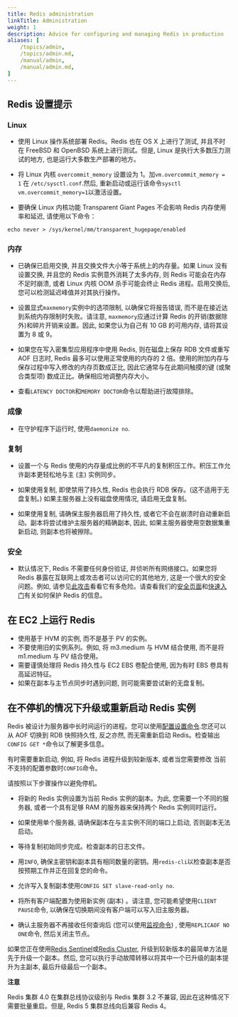 ```yaml
---
title: Redis administration
linkTitle: Administration
weight: 1
description: Advice for configuring and managing Redis in production
aliases: [
    /topics/admin,
    /topics/admin.md,
    /manual/admin,
    /manual/admin.md,
]
---
```


## Redis 设置提示

### Linux

*   使用 Linux 操作系统部署 Redis。Redis 也在 OS X 上进行了测试,  并且不时在 FreeBSD 和 OpenBSD 系统上进行测试。但是, Linux 是执行大多数压力测试的地方, 也是运行大多数生产部署的地方。

*   将 Linux 内核 `overcommit_memory` 设置设为 1。加`vm.overcommit_memory = 1` 在 `/etc/sysctl.conf`.然后, 重新启动或运行该命令`sysctl vm.overcommit_memory=1`以激活设置。

*   要确保 Linux 内核功能 Transparent Giant Pages 不会影响 Redis 内存使用率和延迟, 请使用以下命令：

`echo never > /sys/kernel/mm/transparent_hugepage/enabled`

### 内存

*   已确保已启用交换, 并且交换文件大小等于系统上的内存量。如果 Linux 没有设置交换, 并且您的 Redis 实例意外消耗了太多内存, 则 Redis 可能会在内存不足时崩溃, 或者 Linux 内核 OOM 杀手可能会终止 Redis 进程。启用交换后, 您可以检测延迟峰值并对其执行操作。

*   设置显式`maxmemory`实例中的选项限制, 以确保它将报告错误, 而不是在接近达到系统内存限制时失败。请注意, `maxmemory`应通过计算 Redis 的开销(数据除外)和碎片开销来设置。因此, 如果您认为自己有 10 GB 的可用内存, 请将其设置为 8 或 9。

*   如果您在写入密集型应用程序中使用 Redis, 则在磁盘上保存 RDB 文件或重写 AOF 日志时, Redis 最多可以使用正常使用的内存的 2 倍。使用的附加内存与保存过程中写入修改的内存页数成正比, 因此它通常与在此期间触摸的键 (或聚合类型项) 数成正比。确保相应地调整内存大小。

*   查看`LATENCY DOCTOR`和`MEMORY DOCTOR`命令以帮助进行故障排除。

### 成像

*   在守护程序下运行时, 使用`daemonize no`.

### 复制

*   设置一个与 Redis 使用的内存量成比例的不平凡的复制积压工作。积压工作允许副本更轻松地与主 (主) 实例同步。

*   如果使用复制, 即使禁用了持久性, Redis 也会执行 RDB 保存。(这不适用于无盘复制。) 如果主服务器上没有磁盘使用情况, 请启用无盘复制。

*   如果使用复制, 请确保主服务器启用了持久性, 或者它不会在崩溃时自动重新启动。副本将尝试维护主服务器的精确副本, 因此, 如果主服务器使用空数据集重新启动, 则副本也将被擦除。

### 安全

*   默认情况下, Redis 不需要任何身份验证, 并侦听所有网络接口。如果您将 Redis 暴露在互联网上或攻击者可以访问它的其他地方, 这是一个很大的安全问题。例如, 请参见[此攻击](http://antirez.com/news/96)看看它有多危险。请查看我们的[安全页面](/topics/security)和[快速入门](/topics/quickstart)有关如何保护 Redis 的信息。

## 在 EC2 上运行 Redis

*   使用基于 HVM 的实例, 而不是基于 PV 的实例。
*   不要使用旧的实例系列。例如, 将 m3.medium 与 HVM 结合使用, 而不是将 m1.medium 与 PV 结合使用。
*   需要谨慎处理将 Redis 持久性与 EC2 EBS 卷配合使用, 因为有时 EBS 卷具有高延迟特征。
*   如果在副本与主节点同步时遇到问题, 则可能需要尝试新的无盘复制。

## 在不停机的情况下升级或重新启动 Redis 实例

Redis 被设计为服务器中长时间运行的进程。您可以使用[配置设置命令](/commands/config-set).您还可以从 AOF 切换到 RDB 快照持久性, 反之亦然, 而无需重新启动 Redis。检查输出`CONFIG GET *`命令以了解更多信息。

有时需要重新启动, 例如, 将 Redis 进程升级到较新版本, 或者当您需要修改 当前不支持的配置参数时`CONFIG`命令。

请按照以下步骤操作以避免停机。

*   将新的 Redis 实例设置为当前 Redis 实例的副本。为此, 您需要一个不同的服务器, 或者一个具有足够 RAM 的服务器来保持两个 Redis 实例同时运行。

*   如果使用单个服务器, 请确保副本在与主实例不同的端口上启动, 否则副本无法启动。

*   等待复制初始同步完成。检查副本的日志文件。

*   用`INFO`, 确保主密钥和副本具有相同数量的密钥。用`redis-cli`以检查副本是否按预期工作并正在回复您的命令。

*   允许写入复制副本使用`CONFIG SET slave-read-only no`.

*   将所有客户端配置为使用新实例 (副本) 。请注意, 您可能希望使用`CLIENT PAUSE`命令, 以确保在切换期间没有客户端可以写入旧主服务器。

*   确认主服务器不再接收任何查询后 (您可以使用[监视命令](/commands/monitor)) , 使用`REPLICAOF NO ONE`命令, 然后关闭主节点。

如果您正在使用[Redis Sentinel](/topics/sentinel)或[Redis Cluster](/topics/cluster-tutorial), 升级到较新版本的最简单方法是先于升级一个副本。然后, 您可以执行手动故障转移以将其中一个已升级的副本提升为主副本, 最后升级最后一个副本。

**注意**

Redis 集群 4.0 在集群总线协议级别与 Redis 集群 3.2 不兼容, 因此在这种情况下需要批量重启。但是, Redis 5 集群总线向后兼容 Redis 4。
